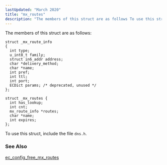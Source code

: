 ```yaml
---
lastUpdated: "March 2020"
title: "mx_routes"
description: "The members of this struct are as follows To use this struct include the file dns h ec config free mx routes..."
---
```


The members of this struct are as follows:

```
struct _mx_route_info
{
  int type;
  u_int8_t family;
  struct in6_addr address;
  char *delivery_method;
  char *name;
  int pref;
  int ttl;
  int port;
  ECDict params; /* deprecated, unused */
};

struct _mx_routes {
  int has_lookup;
  int cnt;
  mx_route_info *routes;
  char *name;
  int expires;
};
```

To use this struct, include the file `dns.h`.

### <a name="idp46375168"></a> See Also

[ec_config_free_mx_routes](/momentum/3/3-api/apis-ec-config-free-mx-routes)
